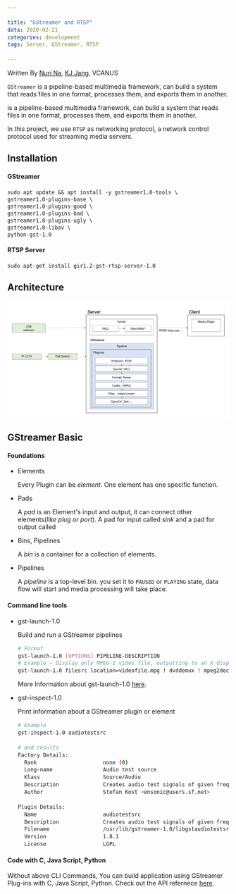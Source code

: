 ```yaml
---

title: "GStreamer and RTSP"
data: 2020-02-21
categories: development
tags: Server, GStreamer, RTSP

---
```


Written By [Nuri Na](https://github.com/nurring), [KJ Jang](https://github.com/jjangchan), VCANUS

`GStreamer` is a pipeline-based multimedia framework, can build a system that reads files in one format, processes them, and exports them in another.   

 is a pipeline-based multimedia framework, can build a system that reads files in one format, processes them, and exports them in another.   

In this project, we use `RTSP` as networking protocol, a network control protocol used for streaming media servers.



## Installation

#### GStreamer

```shell
sudo apt update && apt install -y gstreamer1.0-tools \
gstreamer1.0-plugins-base \
gstreamer1.0-plugins-good \
gstreamer1.0-plugins-bad \
gstreamer1.0-plugins-ugly \
gstreamer1.0-libav \
python-gst-1.0
```

#### RTSP Server

```shell
sudo apt-get install gir1.2-gst-rtsp-server-1.0
```



## Architecture

![architecture](/assets/images/gstreamer_rtsp.png)



## GStreamer Basic

#### Foundations

- Elements

  Every Plugin can be _element_. One element has one specific function.

- Pads

  A _pad_ is an Element's input and output, it can connect other elements(_like plug or port_).   A pad for input called _sink_ and a pad for output called 

- Bins, Pipelines

  A *bin* is a container for a collection of elements.

- Pipelines

  A *pipeline* is a top-level bin. you set it to `PAUSED` or `PLAYING` state, data flow will start and media processing will take place.

#### Command line tools

- gst-launch-1.0

  Build and run a GStreamer pipelines

  ```bash
  # Format
  gst-launch-1.0 [OPTIONS] PIPELINE-DESCRIPTION
  # Example ~ Display only MPEG-1 video file, outputting to an X display window
  gst-launch-1.0 filesrc location=videofile.mpg ! dvddemux ! mpeg2dec ! xvimagesink
  ```

  More Information about gst-launch-1.0 [here](https://gstreamer.freedesktop.org/documentation/tools/gst-launch.html?gi-language=c).

- gst-inspect-1.0

  Print information about a GStreamer plugin or element

  ```bash
  # Example
  gst-inspect-1.0 audiotestsrc
  
  # and results
  Factory Details:
    Rank                     none (0)
    Long-name                Audio test source
    Klass                    Source/Audio
    Description              Creates audio test signals of given frequency and volume
    Author                   Stefan Kost <ensonic@users.sf.net>
  
  Plugin Details:
    Name                     audiotestsrc
    Description              Creates audio test signals of given frequency and volume
    Filename                 /usr/lib/gstreamer-1.0/libgstaudiotestsrc.so
    Version                  1.8.1
    License                  LGPL
  ```

#### Code with C, Java Script, Python

Without above CLI Commands, You can build application using GStreamer Plug-ins with C, Java Script, Python.  Check out the API refernece [here](https://gstreamer.freedesktop.org/documentation/gstreamer/running.html?gi-language=c).

